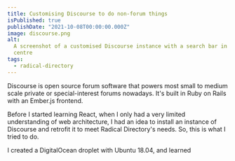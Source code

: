 ```yaml
---
title: Customising Discourse to do non-forum things
isPublished: true
publishDate: "2021-10-08T00:00:00.000Z"
image: discourse.png
alt:
  A screenshot of a customised Discourse instance with a search bar in the
  centre
tags:
  - radical-directory
---
```


Discourse is open source forum software that powers most small to medium scale
private or special-interest forums nowadays. It's built in Ruby on Rails with an
Ember.js frontend.

Before I started learning React, when I only had a very limited understanding of
web architecture, I had an idea to install an instance of Discourse and retrofit
it to meet Radical Directory's needs. So, this is what I tried to do.

I created a DigitalOcean droplet with Ubuntu 18.04, and learned
